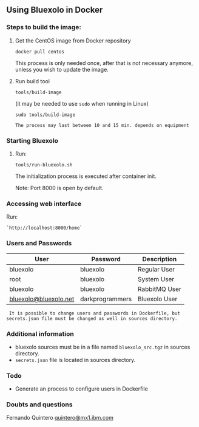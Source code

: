 ## Using Bluexolo in Docker

### Steps to build the image:
1. Get the CentOS image from Docker repository

   `docker pull centos`
   
   This process is only needed once, after that is not necessary anymore, unless you wish to update the image.  
   
2. Run build tool

   `tools/build-image`
   
   (it may be needed to use `sudo` when running in Linux)   
   
   `sudo tools/build-image`
   
   `The process may last between 10 and 15 min. depends on equipment`   

### Starting Bluexolo

1. Run:

    `tools/run-bluexolo.sh`

    The initialization process is executed after container init.    
    
    Note: Port 8000 is open by default.

### Accessing web interface

  Run:

    `http://localhost:8000/home`
    
### Users and Passwords
  User | Password | Description
  ------- | -------- | -----------
  bluexolo | bluexolo | Regular User
  root | bluexolo | System User
  bluexolo | bluexolo | RabbitMQ User
  bluexolo@bluexolo.net | darkprogrammers | Bluexolo User

` It is possible to change users and passwords in Dockerfile, but secrets.json file must be changed as well in sources directory.`
  
### Additional information

  - bluexolo sources must be in a file named `bluexolo_src.tgz` in sources directory.
  - `secrets.json` file is located in sources directory.
 
    
### Todo 

  - Generate an process to configure users in Dockerfile 

### Doubts and questions
Fernando Quintero <quintero@mx1.ibm.com>


